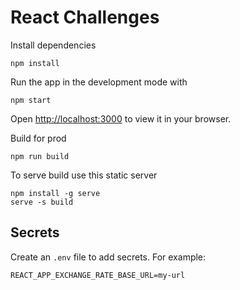 # React Challenges
Install dependencies
```
npm install
```

Run the app in the development mode with
```
npm start
```
Open [http://localhost:3000](http://localhost:3000) to view it in your browser.

Build for prod
```
npm run build
```
To serve build use this static server
```
npm install -g serve
serve -s build
```

## Secrets
Create an `.env` file to add secrets. For example:
```
REACT_APP_EXCHANGE_RATE_BASE_URL=my-url
```